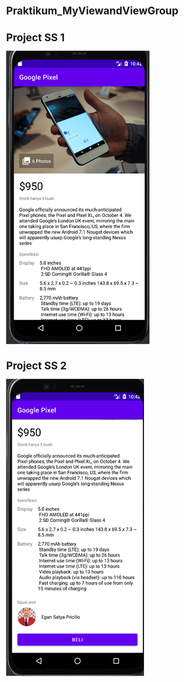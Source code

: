 # Praktikum_MyViewandViewGroup
# Project SS 1
![Alt Text](https://github.com/EganSatya18/Praktikum_MyViewandViewGroup/blob/master/Praktikum1.png)
# Project SS 2
![Alt Text](https://github.com/EganSatya18/Praktikum_MyViewandViewGroup/blob/master/Praktikum2.png)
